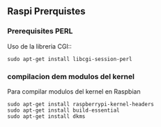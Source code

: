 ## Raspi Prerquistes
### Prerequisites PERL

Uso de la libreria CGI::
```
sudo apt-get install libcgi-session-perl
```
### compilacion dem modulos del kernel
Para compilar modulos del kernel en Raspbian
```
sudo apt-get install raspberrypi-kernel-headers 
sudo apt-get install build-essential
sudo apt-get install dkms
```